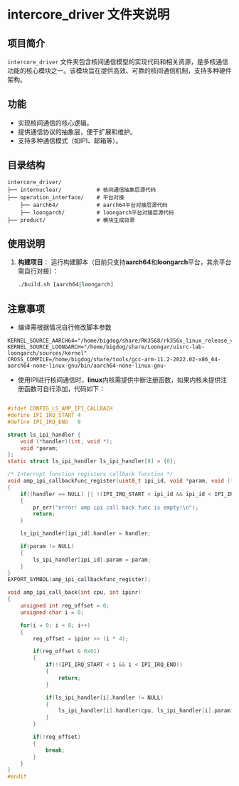 # intercore_driver 文件夹说明

## 项目简介
`intercore_driver` 文件夹包含核间通信模型的实现代码和相关资源，是多核通信功能的核心模块之一。该模块旨在提供高效、可靠的核间通信机制，支持多种硬件架构。

## 功能
- 实现核间通信的核心逻辑。
- 提供通信协议的抽象层，便于扩展和维护。
- 支持多种通信模式（如IPI、邮箱等）。

## 目录结构
```
intercore_driver/
├── internuclear/			# 核间通信抽象层源代码
├── operation_interface/	# 平台对接
	├── aarch64/			# aarch64平台对接层源代码
	├── loongarch/			# loongarch平台对接层源代码
├── product/				# 模块生成目录
```

## 使用说明
1. **构建项目**：
   运行构建脚本（目前只支持**aarch64**和**loongarch**平台，其余平台需自行对接）：

   ```bash
   ./build.sh [aarch64|loongarch]
   ```

## 注意事项
- 编译需根据情况自行修改脚本参数

```
KERNEL_SOURCE_AARCH64="/home/bigdog/share/RK3568/rk356x_linux_release_v1.3.1_20221120/kernel"
KERNEL_SOURCE_LOONGARCH="/home/bigdog/share/Loongar/uisrc-lab-loongarch/sources/kernel"
CROSS_COMPILE=/home/bigdog/share/tools/gcc-arm-11.2-2022.02-x86_64-aarch64-none-linux-gnu/bin/aarch64-none-linux-gnu-
```

- 使用IPI进行核间通信时，**linux**内核需提供中断注册函数，如果内核未提供注册函数可自行添加，代码如下：

```c

#ifdef CONFIG_LS_AMP_IPI_CALLBACH
#define IPI_IRQ_START 4
#define IPI_IRQ_END   8

struct ls_ipi_handler {
	void (*handler)(int, void *);
	void *param;
};
static struct ls_ipi_handler ls_ipi_handler[8] = {0};

/* Interrupt function registers callback function */
void amp_ipi_callbackfunc_register(uint8_t ipi_id, void *param, void (*handler)(int, void *))
{
	if((handler == NULL) || !(IPI_IRQ_START < ipi_id && ipi_id < IPI_IRQ_END))
	{
		pr_err("error! amp ipi call back func is empty!\n");
		return;
	}

	ls_ipi_handler[ipi_id].handler = handler;

	if(param != NULL)
	{
		ls_ipi_handler[ipi_id].param = param;
	}
}
EXPORT_SYMBOL(amp_ipi_callbackfunc_register);

void amp_ipi_call_back(int cpu, int ipinr)
{
	unsigned int reg_offset = 0;
	unsigned char i = 0;

	for(i = 0; i < 8; i++)
	{
		reg_offset = ipinr >> (i * 4);

		if(reg_offset & 0x01)
		{
			if(!(IPI_IRQ_START < i && i < IPI_IRQ_END))
			{
				return;
			}

			if(ls_ipi_handler[i].handler != NULL)
			{
				ls_ipi_handler[i].handler(cpu, ls_ipi_handler[i].param);
			}
		}

		if(!reg_offset)
		{
			break;
		}
	}
}
#endif
```

